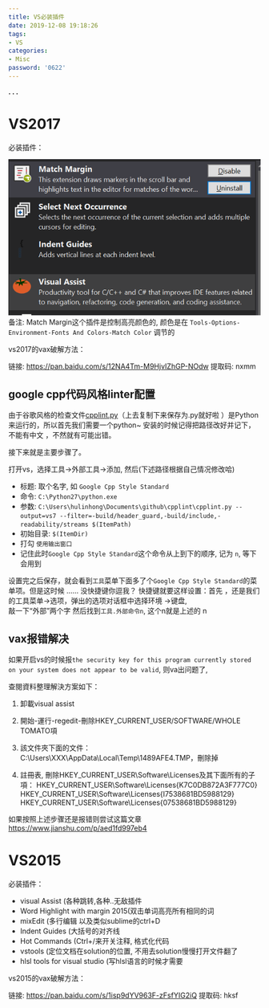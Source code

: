 ```yaml
---
title: VS必装插件
date: 2019-12-08 19:18:26
tags:
- VS
categories:
- Misc
password: '0622'
---
```




**. . .**<!-- more -->

# VS2017

必装插件：

![](/img/vs_install_exts_vax/vs2017_exts.png)
备注: Match Margin这个插件是控制高亮颜色的, 颜色是在 `Tools-Options-Environment-Fonts And Colors-Match Color` 调节的

vs2017的vax破解方法：

链接: https://pan.baidu.com/s/12NA4Tm-M9HjvIZhGP-NOdw 提取码: nxmm 


## google cpp代码风格linter配置

由于谷歌风格的检查文件[cpplint.py](https://github.com/cpplint/cpplint/blob/master/cpplint.py)（上去复制下来保存为.py就好啦 ）是Python来运行的，所以首先我们需要一个python~
安装的时候记得把路径改好并记下，不能有中文 ，不然就有可能出错。

接下来就是主要步骤了。

打开vs，选择工具->外部工具->添加, 然后(下述路径根据自己情况修改哈)

- 标题: 取个名字, 如 `Google Cpp Style Standard`
- 命令: `C:\Python27\python.exe`
- 参数: `C:\Users\hulinhong\Documents\github\cpplint\cpplint.py --output=vs7 --filter=-build/header_guard,-build/include,-readability/streams $(ItemPath)`
- 初始目录: `$(ItemDir)`
- 打勾 `使用输出窗口`
- 记住此时`Google Cpp Style Standard`这个命令从上到下的顺序, 记为 `n`, 等下会用到

设置完之后保存，就会看到`工具`菜单下面多了个`Google Cpp Style Standard`的菜单项。但是这时候 …… 没快捷键你逗我？
快捷键就要这样设置：首先 ，还是我们的工具菜单->选项，弹出的选项对话框中选择环境 ->键盘,  
敲一下“外部”两个字 然后找到`工具.外部命令n`, 这个n就是上述的 n


## vax报错解决

如果开启vs的时候报`the security key for this program currently stored on your system does not appear to be valid`, 则va出问题了, 

查閱資料整理解決方案如下：

1. 卸載visual assist

2. 開始-運行-regedit-刪除HKEY_CURRENT_USER/SOFTWARE/WHOLE TOMATO項

3. 該文件夾下面的文件： C:\Users\XXX\AppData\Local\Temp\1489AFE4.TMP，刪除掉

4. 註冊表, 刪除HKEY_CURRENT_USER\Software\Licenses及其下面所有的子項：
HKEY_CURRENT_USER\Software\Licenses\{K7C0DB872A3F777C0}
HKEY_CURRENT_USER\Software\Licenses\{I7538681BD5988129}
HKEY_CURRENT_USER\Software\Licenses\{07538681BD5988129}


如果按照上述步骤还是报错则尝试这篇文章 https://www.jianshu.com/p/aed1fd997eb4


# VS2015

必装插件：

- visual Assist (各种跳转,各种..无敌插件
- Word Highlight with margin 2015(双击单词高亮所有相同的词
- mixEdit (多行编辑 以及类似sublime的ctrl+D
- Indent Guides (大括号的对齐线
- Hot Commands (Ctrl+/来开关注释, 格式化代码
- vstools (定位文档在solution的位置, 不用去solution慢慢打开文件翻了
- hlsl tools for visual studio (写hlsl语言的时候才需要

vs2015的vax破解方法：

链接: https://pan.baidu.com/s/1isp9dYV963F-zFsfYIG2iQ 提取码: hksf 

